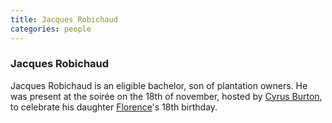 ```yaml
---
title: Jacques Robichaud
categories: people
---
```


### Jacques Robichaud

Jacques Robichaud is an eligible bachelor, son of plantation owners. He was present at the soirée on the 18th of november, hosted by [Cyrus Burton](CyrusBurton), to celebrate his daughter [Florence](FlorenceBurton)'s 18th birthday.

